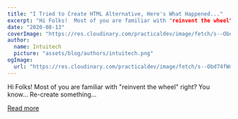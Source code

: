 ```yaml
---
title: "I Tried to Create HTML Alternative, Here's What Happened..."
excerpt: "Hi Folks!  Most of you are familiar with "reinvent the wheel" right? You know... Re-create something..."
date: "2020-08-13"
coverImage: "https://res.cloudinary.com/practicaldev/image/fetch/s--Obd74fWq--/c_imagga_scale,f_auto,fl_progressive,h_420,q_auto,w_1000/https://dev-to-uploads.s3.amazonaws.com/i/o2c9s26ww2o7mhlshwce.png"
author:
  name: Intuitech
  picture: "assets/blog/authors/intuitech.png"
ogImage:
  url: "https://res.cloudinary.com/practicaldev/image/fetch/s--Obd74fWq--/c_imagga_scale,f_auto,fl_progressive,h_420,q_auto,w_1000/https://dev-to-uploads.s3.amazonaws.com/i/o2c9s26ww2o7mhlshwce.png"
---
```


Hi Folks!  Most of you are familiar with "reinvent the wheel" right? You know... Re-create something...

[Read more](https://dev.to/thorx86/i-tried-to-create-html-alternative-here-s-what-happened-2702)
